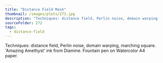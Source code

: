 ```yaml
---
title: "Distance Field Mask"
thumbnail: /images/plots/273.jpg
description: "Techniques: distance field, Perlin noise, domain warping, marching square. 'Amazing Amethyst' ink from Diamine. Fountain pen on Watercolor A4 paper."
sourceFolder: 272
tags:
  - distance-field
---
```


Techniques: distance field, Perlin noise, domain warping, marching square. 'Amazing Amethyst' ink from Diamine. Fountain pen on Watercolor A4 paper.
